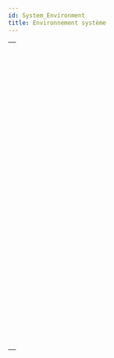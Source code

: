 ```yaml
---
id: System_Environment
title: Environnement système
---
```


|                                                                                                                                 |
| ------------------------------------------------------------------------------------------------------------------------------- |
| [<!-- INCLUDE #_command_.Count screens.Syntax -->](../../commands-legacy/count-screens.md)<br/>                                 |
| [<!-- INCLUDE #_command_.Current client authentication.Syntax -->](../../commands-legacy/current-client-authentication.md)<br/> |
| [<!-- INCLUDE #_command_.Current machine.Syntax -->](../../commands-legacy/current-machine.md)<br/>                             |
| [<!-- INCLUDE #_command_.Current system user.Syntax -->](../../commands-legacy/current-system-user.md)<br/>                     |
| [<!-- INCLUDE #_command_.Font file.Syntax -->](../../commands-legacy/font-file.md)<br/>                                         |
| [<!-- INCLUDE #_command_.FONT LIST.Syntax -->](../../commands-legacy/font-list.md)<br/>                                         |
| [<!-- INCLUDE #_command_.FONT STYLE LIST.Syntax -->](../../commands-legacy/font-style-list.md)<br/>                             |
| [<!-- INCLUDE #_command_.GET SYSTEM FORMAT.Syntax -->](../../commands-legacy/get-system-format.md)<br/>                         |
| [<!-- INCLUDE #_command_.Is macOS.Syntax -->](../../commands-legacy/is-macos.md)<br/>                                           |
| [<!-- INCLUDE #_command_.Is Windows.Syntax -->](../../commands-legacy/is-windows.md)<br/>                                       |
| [<!-- INCLUDE #_command_.LOG EVENT.Syntax -->](../../commands-legacy/log-event.md)<br/>                                         |
| [<!-- INCLUDE #_command_.Menu bar height.Syntax -->](../../commands-legacy/menu-bar-height.md)<br/>                             |
| [<!-- INCLUDE #_command_.Menu bar screen.Syntax -->](../../commands-legacy/menu-bar-screen.md)<br/>                             |
| [<!-- INCLUDE #_command_.OPEN COLOR PICKER.Syntax -->](../../commands-legacy/open-color-picker.md)<br/>                         |
| [<!-- INCLUDE #_command_.OPEN FONT PICKER.Syntax -->](../../commands-legacy/open-font-picker.md)<br/>                           |
| [<!-- INCLUDE #_command_.SCREEN COORDINATES.Syntax -->](../../commands-legacy/screen-coordinates.md)<br/>                       |
| [<!-- INCLUDE #_command_.SCREEN DEPTH.Syntax -->](../../commands-legacy/screen-depth.md)<br/>                                   |
| [<!-- INCLUDE #_command_.Screen height.Syntax -->](../../commands-legacy/screen-height.md)<br/>                                 |
| [<!-- INCLUDE #_command_.Screen width.Syntax -->](../../commands-legacy/screen-width.md)<br/>                                   |
| [<!-- INCLUDE #_command_.Select RGB color.Syntax -->](../../commands-legacy/select-rgb-color.md)<br/>                           |
| [<!-- INCLUDE #_command_.SET RECENT FONTS.Syntax -->](../../commands-legacy/set-recent-fonts.md)<br/>                           |
| [<!-- INCLUDE #_command_.System folder.Syntax -->](../../commands-legacy/system-folder.md)<br/>                                 |
| [<!-- INCLUDE #_command_.System info.Syntax -->](../../commands-legacy/system-info.md)<br/>                                     |
| [<!-- INCLUDE #_command_.Temporary folder.Syntax -->](../../commands-legacy/temporary-folder.md)<br/>                           |
